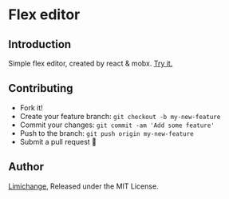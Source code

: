 # Flex editor

## Introduction
Simple flex editor, created by react & mobx.
[Try it.](https://limichange.github.io/flex-editor/)

## Contributing

 - Fork it!
 - Create your feature branch: `git checkout -b my-new-feature`
 - Commit your changes: `git commit -am 'Add some feature'`
 - Push to the branch: `git push origin my-new-feature`
 - Submit a pull request 🍻

## Author

[Limichange](https://github.com/limichange), Released under the MIT License.
